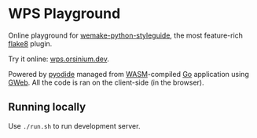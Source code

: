 # WPS Playground

Online playground for [wemake-python-styleguide](https://github.com/wemake-services/wemake-python-styleguide), the most feature-rich [flake8](https://flake8.pycqa.org/en/latest/) plugin.

Try it online: [wps.orsinium.dev](https://wps.orsinium.dev/).

Powered by [pyodide](https://github.com/iodide-project/pyodide) managed from [WASM](https://webassembly.org/)-compiled [Go](https://go.dev/) application using [GWeb](https://github.com/life4/gweb). All the code is ran on the client-side (in the browser).

## Running locally

Use `./run.sh` to run development server.
